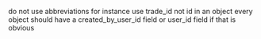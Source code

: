 do not use abbreviations
for instance use trade_id not id in an object
every object should have a created_by_user_id field or user_id field if that is obvious

